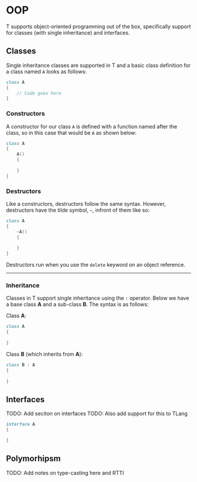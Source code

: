OOP
===

T supports object-oriented programming out of the box, specifically support for classes (with single inheritance) and interfaces.

## Classes

Single inheritance classes are supported in T and a basic class definition
for a class named `A` looks as follows:

```d
class A
{
	// Code goes here
}
```

### Constructors

A constructor for our class `A` is defined with a function named after the
class, so in this case that would be `A` as shown below:

```d
class A
{
	A()
	{
		
	}
}
```

### Destructors

Like a constructors, destructors follow the same syntax. However, destructors
have the tilde symbol, `~`, infront of them like so:

```d
class A
{
	~A()
	{
		
	}
}
```

Destructors run when you use the `delete` keyword on an object reference.

---

### Inheritance

Classes in T support single inheritance using the `:` operator. Below we
have a base class **A** and a sub-class **B**. The syntax is as follows:

Class **A**:

```d
class A
{
	
}
```

Class **B** (which inherits from **A**):

```d
class B : A
{
	
}
```

## Interfaces

TODO: Add seciton on interfaces
TODO: Also add support for this to TLang

```d
interface A
{

}
```

## Polymorhipsm

TODO: Add notes on type-casting here and RTTI